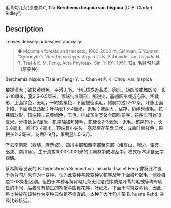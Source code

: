 毛背勾儿茶(原变种)",
12a.**Berchemia hispida var. hispida** (C. B. Clarke) Ridley",

## Description
Leaves densely pubescent abaxially.

> ●  Mountain forests and thickets; 1000-2000 m. Sichuan, S Yunnan.
  "Synonym": "*Berchemia hypochrysa* C. K. Schneider var. *hispida* H. T. Tsai &amp; K. M. Feng, Acta Phytotax. Sin. 1: 191. 1951.
**12a. 毛背勾儿茶（原变种）**

Berchemia hispida (Tsai et Feng) Y. L. Chen et P. K. Chou. var. hispida

攀援灌木；幼枝黄绿色，平滑无毛。叶纸质或近革质，卵形、矩圆形或椭圆形，长6-10厘米，宽3.5-6.5厘米，顶端钝或圆形，稀锐尖，基部圆形或近心形，稀截形，上面绿色，无毛，干时变栗色，下面被密柔毛，侧脉每边12-17条，叶脉上面下陷，下面明显凸起；叶柄长1.5-4厘米，无毛；腋芽大，宿存，边缘具缘毛。花芽卵球形，顶端钝；花黄绿色，无毛，排成顶生宽聚伞圆锥花序，花序长可达18厘米，分枝长达7厘米，花序轴被短硬毛，花梗长2-3毫米，无毛。核果短小，长6-8毫米，直径3-4毫米，顶端具小尖头，基部宿存花盘皿状，成熟时紫红色；果梗长2-3毫米。花期7-9月，果期翌年5-6月。

产云南南部（西畴、麻栗坡）、四川中部和西南部至东部（峨眉山、峨边、雷波、巫溪、南川等)。生于海拔1000-2000米的山地林中或灌丛中。模式标本采自云南西畴。

蔡希陶等发表的 B. hypochrysa Schneid var. hispida Tsai et Feng 曾将此种置于黄背勾儿茶作为一变种，认为此变种与原变种以花序及叶下面被短密毛，侧脉每边11-18条相区别。但由于本种与黄背勾儿茶无论是花序或是叶背的毛被等均有明显的不同，后者具有顶生的窄聚伞圆锥花序，叶纸质，下面干时常变黄色，因此，将本种放在该种作为变种显然是不适宜的。本种与大叶勾儿茶 B. huana Rehd. 亲缘比较接近。
